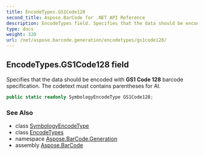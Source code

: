```yaml
---
title: EncodeTypes.GS1Code128
second_title: Aspose.BarCode for .NET API Reference
description: EncodeTypes field. Specifies that the data should be encoded with GS1 Code 128 barcode specification. The codetext must contains parentheses for AI
type: docs
weight: 320
url: /net/aspose.barcode.generation/encodetypes/gs1code128/
---
```

## EncodeTypes.GS1Code128 field

Specifies that the data should be encoded with **GS1 Code 128** barcode specification. The codetext must contains parentheses for AI.

```csharp
public static readonly SymbologyEncodeType GS1Code128;
```

### See Also

* class [SymbologyEncodeType](../../symbologyencodetype/)
* class [EncodeTypes](../)
* namespace [Aspose.BarCode.Generation](../../encodetypes/)
* assembly [Aspose.BarCode](../../../)


